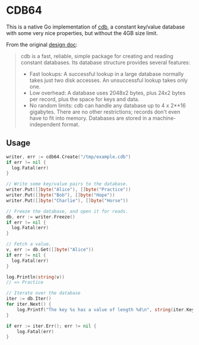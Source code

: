 CDB64
===

This is a native Go implementation of [cdb][1], a constant key/value database
with some very nice properties, but without the 4GB size limit.

From the original [design doc][1]:

> cdb is a fast, reliable, simple package for creating and reading constant databases. Its database structure provides several features:
> - Fast lookups: A successful lookup in a large database normally takes just two disk accesses. An unsuccessful lookup takes only one.
> - Low overhead: A database uses 2048x2 bytes, plus 24x2 bytes per record, plus the space for keys and data.
> - No random limits: cdb can handle any database up to 4 x 2**16 gigabytes. There are no other restrictions; records don't even have to fit into memory. Databases are stored in a machine-independent format.

[1]: http://cr.yp.to/cdb.html

Usage
-----

```go
writer, err := cdb64.Create("/tmp/example.cdb")
if err != nil {
  log.Fatal(err)
}

// Write some key/value pairs to the database.
writer.Put([]byte("Alice"), []byte("Practice"))
writer.Put([]byte("Bob"), []byte("Hope"))
writer.Put([]byte("Charlie"), []byte("Horse"))

// Freeze the database, and open it for reads.
db, err := writer.Freeze()
if err != nil {
  log.Fatal(err)
}

// Fetch a value.
v, err := db.Get([]byte("Alice"))
if err != nil {
  log.Fatal(err)
}

log.Println(string(v))
// => Practice

// Iterate over the database
iter := db.Iter()
for iter.Next() {
    log.Printf("The key %s has a value of length %d\n", string(iter.Key()), len(iter.Value()))
}

if err := iter.Err(); err != nil {
    log.Fatal(err)
}
```
